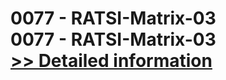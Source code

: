 # 0077 - RATSI-Matrix-03<br />0077 - RATSI-Matrix-03<br />[>> Detailed information](https://secure.shareit.com/shareit/product.html?productid=300951617&affiliateid=200057808)
